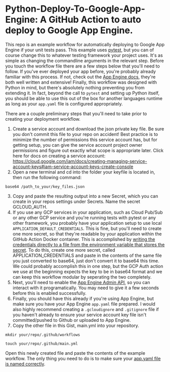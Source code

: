 # Python-Deploy-To-Google-App-Engine: A GitHub Action to auto deploy to Google App Engine.

This repo is an example workflow for automatically deploying to Google App Engine if your unit tests pass. This example uses [pytest](https://docs.pytest.org/en/latest/), but you can of course change this to whatever testing framework your project uses. It's as simple as changing the commandline arguments in the relevant step. Before you touch the workflow file there are a few steps below that you'll need to follow. If you've ever deployed your app before, you're probably already familiar with this process. If not, check out the [App Engine docs](https://cloud.google.com/appengine/docs/standard/python3/testing-and-deploying-your-app), they're both well written and extensive! Finally, this workflow was designed with Python in mind, but there's absolutely nothing preventing you from extending it. In fact, beyond the call to `pytest` and setting up Python itself, you should be able to use this out of the box for another languages runtime as long as your `app.yaml` file is configured appropriately.

There are a couple preliminary steps that you'll need to take prior to creating your deployment workflow. 

1. Create a service account and download the json private key file. Be sure you don't commit this file to your repo on accident! Best practice is to minimize the number of permissions this service account has, but for getting setup, you can give the service account project owner permissions and figure out exactly what scope is appropriate later. 
Click here for docs on creating a service account: https://cloud.google.com/iam/docs/creating-managing-service-account-keys#iam-service-account-keys-create-console 
2. Open a new terminal and cd into the folder your keyfile is located in, then run the following command: 

  `base64 /path_to_your/key_files.json`

3. Copy and paste the resulting output into a new Secret, which you can create in your repos settings under Secrets. Name the secret GCLOUD_AUTH. 
4. If you use any GCP services in your application, such as Cloud Pub/Sub or any other GCP service and you're running tests with pytest or any other framework, you probably have your application setup to use local `APPLICATION_DEFAULT_CREDENTIALS`. This is fine, but you'll need to create one more secret, so that they're readable by your application within the GitHub Action Docker container. This is accomplished by [writing the credentials directly to a file from the environment variable that stores the secret](https://github.com/ZeroCool2u/Python-Deploy-To-Google-App-Engine/blob/ec123b91500995e8ff62bf9a97b4f08066250355/example.yml#L28). To do this, create one more secret, called APPLICATION_CREDENTIALS and paste in the contents of the same file you just converted to base64, just don't convert it to base64 this time. We could probably accomplish this in one step, but the GCP Auth action we use at the beginning expects the key to be in base64 format and we can keep this workflow modular by seperating the two completely.
4. Next, you'll need to enable the [App Engine Admin API](https://cloud.google.com/appengine/docs/admin-api/accessing-the-api), so you can interact with it programatically. You may need to give it a few seconds before this is enabled successfully.   
5. Finally, you should have this already if you're using App Engine, but make sure you have your App Engine `app.yaml` file prepared. I would also highly recommend creating a `.gcloudignore` and `.gitignore` file if you haven't already to ensure your service account key file isn't committed/pushed to Github or uploaded to App Engine.
6. Copy the other file in this Gist, main.yml into your repository.

  `mkdir your/repo/.github/workflows`

  `touch your/repo/.github/main.yml`

Open this newly created file and paste the contents of the example workflow. The only thing you need to do is to make sure your [app.yaml file is named correctly](https://github.com/ZeroCool2u/Python-Deploy-To-Google-App-Engine/blob/ec123b91500995e8ff62bf9a97b4f08066250355/example.yml#L38).
